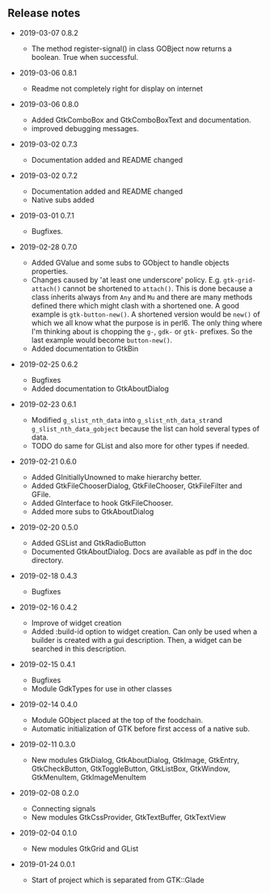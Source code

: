 ## Release notes

* 2019-03-07 0.8.2
  * The method register-signal() in class GOBject now returns a boolean. True when successful.

* 2019-03-06 0.8.1
  * Readme not completely right for display on internet

* 2019-03-06 0.8.0
  * Added GtkComboBox and GtkComboBoxText and documentation.
  * improved debugging messages.

* 2019-03-02 0.7.3
  * Documentation added and README changed

* 2019-03-02 0.7.2
  * Documentation added and README changed
  * Native subs added

* 2019-03-01 0.7.1
  * Bugfixes.

* 2019-02-28 0.7.0
  * Added GValue and some subs to GObject to handle objects properties.
  * Changes caused by 'at least one underscore' policy. E.g. `gtk-grid-attach()` cannot be shortened to `attach()`. This is done because a class inherits always from `Any` and `Mu` and there are many methods defined there which might clash with a shortened one. A good example is `gtk-button-new()`. A shortened version would be `new()` of which we all know what the purpose is in perl6. The only thing where I'm thinking about is chopping the `g-`, `gdk-` or `gtk-` prefixes. So the last example would become `button-new()`.
  * Added documentation to GtkBin

* 2019-02-25 0.6.2
  * Bugfixes
  * Added documentation to GtkAboutDialog

* 2019-02-23 0.6.1
  * Modified `g_slist_nth_data` into `g_slist_nth_data_str`and `g_slist_nth_data_gobject` because the list can hold several types of data.
  * TODO do same for GList and also more for other types if needed.

* 2019-02-21 0.6.0
  * Added GInitiallyUnowned to make hierarchy better.
  * Added GtkFileChooserDialog, GtkFileChooser, GtkFileFilter and GFile.
  * Added GInterface to hook GtkFileChooser.
  * Added more subs to GtkAboutDialog

* 2019-02-20 0.5.0
  * Added GSList and GtkRadioButton
  * Documented GtkAboutDialog. Docs are available as pdf in the doc directory.

* 2019-02-18 0.4.3
  * Bugfixes

* 2019-02-16 0.4.2
  * Improve of widget creation
  * Added :build-id option to widget creation. Can only be used when a builder is created with a gui description. Then, a widget can be searched in this description.

* 2019-02-15 0.4.1
  * Bugfixes
  * Module GdkTypes for use in other classes

* 2019-02-14 0.4.0
  * Module GObject placed at the top of the foodchain.
  * Automatic initialization of GTK before first access of a native sub.

* 2019-02-11 0.3.0
  * New modules GtkDialog, GtkAboutDialog, GtkImage, GtkEntry, GtkCheckButton, GtkToggleButton, GtkListBox, GtkWindow, GtkMenuItem, GtkImageMenuItem

* 2019-02-08 0.2.0
  * Connecting signals
  * New modules GtkCssProvider, GtkTextBuffer, GtkTextView

* 2019-02-04 0.1.0
  * New modules GtkGrid and GList

* 2019-01-24 0.0.1
  * Start of project which is separated from GTK::Glade
